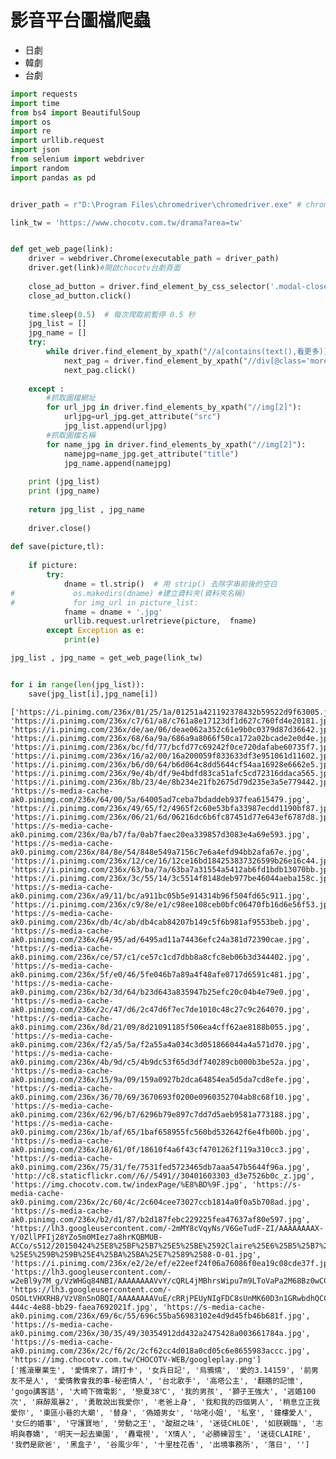 
# 影音平台圖檔爬蟲
- 日劇
- 韓劇
- 台劇
```python
import requests
import time
from bs4 import BeautifulSoup
import os
import re
import urllib.request
import json
from selenium import webdriver
import random
import pandas as pd


driver_path = r"D:\Program Files\chromedriver\chromedriver.exe" # chromedriver path #使用chrome瀏覽器

link_tw = 'https://www.chocotv.com.tw/drama?area=tw'


def get_web_page(link):
    driver = webdriver.Chrome(executable_path = driver_path)
    driver.get(link)#開啟chocotv台劇頁面
    
    close_ad_button = driver.find_element_by_css_selector('.modal-close-img')#將廣告關閉 => 按右上角的叉叉
    close_ad_button.click()
    
    time.sleep(0.5)  # 每次爬取前暫停 0.5 秒
    jpg_list = []
    jpg_name = []
    try:
        while driver.find_element_by_xpath("//a[contains(text(),看更多)]"):#   進入網頁後，須將網頁完整展開
            next_pag = driver.find_element_by_xpath("//div[@class='more-drama-btn']")
            next_pag.click()
    
    except :
        #抓取圖檔網址
        for url_jpg in driver.find_elements_by_xpath("//img[2]"):
            urljpg=url_jpg.get_attribute("src")
            jpg_list.append(urljpg)
        #抓取圖檔名稱
        for name_jpg in driver.find_elements_by_xpath("//img[2]"):   
            namejpg=name_jpg.get_attribute("title")
            jpg_name.append(namejpg)
            
    print (jpg_list)
    print (jpg_name)       
    
    return jpg_list , jpg_name 
    
    driver.close()
    
def save(picture,tl):
    
    if picture:
        try:
            dname = tl.strip()  # 用 strip() 去除字串前後的空白
#             os.makedirs(dname) #建立資料夾(資料夾名稱)
#             for img_url in picture_list:
            fname = dname + '.jpg'
            urllib.request.urlretrieve(picture,  fname)
        except Exception as e:
            print(e)             

jpg_list , jpg_name = get_web_page(link_tw)


for i in range(len(jpg_list)):            
    save(jpg_list[i],jpg_name[i])      
```

    ['https://i.pinimg.com/236x/01/25/1a/01251a421192378432b59522d9f63005.jpg', 'https://i.pinimg.com/236x/c7/61/a8/c761a8e17123df1d627c760fd4e20181.jpg', 'https://i.pinimg.com/236x/de/ae/06/deae062a352c61e9b0c0379d87d36642.jpg', 'https://i.pinimg.com/236x/68/6a/9a/686a9a8066f50ca172a02bcade2e0d4e.jpg', 'https://i.pinimg.com/236x/bc/fd/77/bcfd77c69242f0ce720dafabe60735f7.jpg', 'https://i.pinimg.com/236x/16/a2/00/16a200059f833633df3e951061d11602.jpg', 'https://i.pinimg.com/236x/b6/d0/64/b6d064c8dd5644cf54aa16928e6662e5.jpg', 'https://i.pinimg.com/236x/9e/4b/df/9e4bdfd83ca51afc5cd72316ddaca565.jpg', 'https://i.pinimg.com/236x/8b/23/4e/8b234e21fb2675d79d235e3a5e779442.jpg', 'https://s-media-cache-ak0.pinimg.com/236x/64/00/5a/64005ad7ceba7bdaddeb937fea615479.jpg', 'https://i.pinimg.com/236x/49/65/f2/4965f2c60e53bfa33987ecdd1190bf87.jpg', 'https://i.pinimg.com/236x/06/21/6d/06216dc6b6fc87451d77e643ef6787d8.jpg', 'https://s-media-cache-ak0.pinimg.com/236x/0a/b7/fa/0ab7faec20ea339857d3083e4a69e593.jpg', 'https://s-media-cache-ak0.pinimg.com/236x/84/8e/54/848e549a7156c7e6a4efd94bb2afa67e.jpg', 'https://i.pinimg.com/236x/12/ce/16/12ce16bd184253837326599b26e16c44.jpg', 'https://i.pinimg.com/236x/63/ba/7a/63ba7a31554a5412ab6fd1bdb13070bb.jpg', 'https://i.pinimg.com/236x/3c/55/14/3c5514f8148deb977be46044aeba158c.jpg', 'https://s-media-cache-ak0.pinimg.com/236x/a9/11/bc/a911bc05b5e914314b96f504fd65c911.jpg', 'https://i.pinimg.com/236x/c9/8e/e1/c98ee108ceb0bfc06470fb16d6e56f53.jpg', 'https://s-media-cache-ak0.pinimg.com/236x/db/4c/ab/db4cab84207b149c5f6b981af9553beb.jpg', 'https://s-media-cache-ak0.pinimg.com/236x/64/95/ad/6495ad11a74436efc24a381d72390cae.jpg', 'https://s-media-cache-ak0.pinimg.com/236x/ce/57/c1/ce57c1cd7dbb8a8cfc8eb06b3d344402.jpg', 'https://s-media-cache-ak0.pinimg.com/236x/5f/e0/46/5fe046b7a89a4f48afe0717d6591c481.jpg', 'https://s-media-cache-ak0.pinimg.com/236x/b2/3d/64/b23d643a835947b25efc20c04b4e79e0.jpg', 'https://s-media-cache-ak0.pinimg.com/236x/2c/47/d6/2c47d6f7ec7de1010c48c27c9c264070.jpg', 'https://s-media-cache-ak0.pinimg.com/236x/8d/21/09/8d21091185f506ea4cff62ae8188b055.jpg', 'https://s-media-cache-ak0.pinimg.com/236x/f2/a5/5a/f2a55a4a034c3d051866044a4a571d70.jpg', 'https://s-media-cache-ak0.pinimg.com/236x/4b/9d/c5/4b9dc53f65d3df740289cb000b3be52a.jpg', 'https://s-media-cache-ak0.pinimg.com/236x/15/9a/09/159a0927b2dca64854ea5d5da7cd8efe.jpg', 'https://s-media-cache-ak0.pinimg.com/236x/36/70/69/3670693f0200e0960352704ab8c68f10.jpg', 'https://s-media-cache-ak0.pinimg.com/236x/62/96/b7/6296b79e897c7dd7d5aeb9581a773188.jpg', 'https://s-media-cache-ak0.pinimg.com/236x/1b/af/65/1baf658955fc560bd532642f6e4fb00b.jpg', 'https://s-media-cache-ak0.pinimg.com/236x/18/61/0f/18610f4a6f43cf4701262f119a310cc3.jpg', 'https://s-media-cache-ak0.pinimg.com/236x/75/31/fe/7531fed5723465db7aaa547b5644f96a.jpg', 'http://c8.staticflickr.com//6//5491//30401603303_d3e7526b0c_z.jpg', 'https://img.chocotv.com.tw/indexPage/%E8%BD%9F.jpg', 'https://s-media-cache-ak0.pinimg.com/236x/2c/60/4c/2c604cee73027ccb1814a0f0a5b708ad.jpg', 'https://s-media-cache-ak0.pinimg.com/236x/b2/d1/87/b2d187febc229225fea47637af80e597.jpg', 'https://lh3.googleusercontent.com/-2mMY8cVqyNs/V6GeTudF-ZI/AAAAAAAAX-Y/0ZllPFIj28YZo5m0MIez7a8hrKQBMUB-ACCo/s512/20150424%25E8%25BF%25B7%25E5%25BE%2592Claire%25E6%25B5%25B7%25E5%25A0%25B1-%25E5%259B%259B%25E4%25BA%25BA%25E7%2589%2588-O-01.jpg', 'https://i.pinimg.com/236x/e2/2e/ef/e22eef24f06a76086f0ea19c08cde37f.jpg', 'https://lh3.googleusercontent.com/-w2eBl9y7M_g/VzWHGq84NBI/AAAAAAAAVvY/cQRL4jMBhrsWipu7m9LToVaPa2M68Bz0wCCo/s336/1458892524020.jpg', 'https://lh3.googleusercontent.com/-OSOLtVHXRH8/VzV8nSnOBQI/AAAAAAAAVuE/cRRjPEUyNIgFDC8sUnMK60D3n1GRwbdhQCCo/s512/f8004a7c-444c-4e88-bb29-faea7692021f.jpg', 'https://s-media-cache-ak0.pinimg.com/236x/69/6c/55/696c55ba56983102e4d9d45fb46b681f.jpg', 'https://s-media-cache-ak0.pinimg.com/236x/30/35/49/30354912dd432a2475428a003661784a.jpg', 'https://s-media-cache-ak0.pinimg.com/236x/2c/f6/2c/2cf62cc4d018a0cd05c6e8655983accc.jpg', 'https://img.chocotv.com.tw/CHOCOTV-WEB/googleplay.png']
    ['搖滾畢業生', '愛情來了，請打卡', '女兵日記', '烏鴉燒', '愛的3.14159', '前男友不是人', '愛情教會我的事-秘密情人', '台北歌手', '高塔公主', '翻牆的記憶', 'gogo講客話', '大崎下微電影', '戀夏38℃', '我的男孩', '獅子王強大', '逃婚100次', '麻醉風暴2', '勇敢說出我愛你', '老爸上身', '我和我的四個男人', '稍息立正我愛你', '東區小巷的大廟', '替身', '偽婚男女', '咕咾小姐', '私室', '鐘樓愛人', '女仨的婚事', '守護寶地', '勞動之王', '酸甜之味', '迷徒CHLOE', '如朕親臨', '志明與春嬌', '明天一起去樂園', '轟電視', 'X情人', '必勝練習生', '迷徒CLAIRE', '我們是歐爸', '黑盒子', '谷風少年', '十里桂花香', '出境事務所', '落日', '']
    
